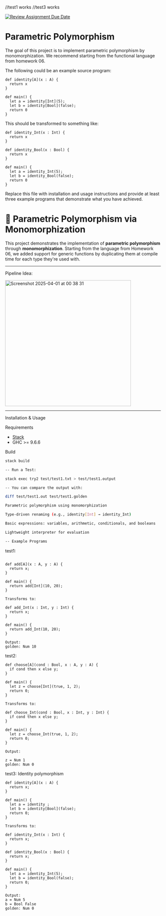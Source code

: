 //test1 works 
//test3 works

[![Review Assignment Due Date](https://classroom.github.com/assets/deadline-readme-button-22041afd0340ce965d47ae6ef1cefeee28c7c493a6346c4f15d667ab976d596c.svg)](https://classroom.github.com/a/sPguvZJ5)
# Parametric Polymorphism

The goal of this project is to implement parametric polymorphism by
monomorphization. We recommend starting from the functional language from
homework 06.

The following could be an example source program:

```
def identity[A](x : A) {
  return x
}

def main() {
  let a = identity[Int](5);
  let b = identity[Bool](false);
  return 0
}
```

This should be transformed to something like:

```
def identity_Int(x : Int) {
  return x
}

def identity_Bool(x : Bool) {
  return x
}

def main() {
  let a = identity_Int(5);
  let b = identity_Bool(false);
  return 0
}
```

Replace this file with installation and usage instructions and provide at least
three example programs that demonstrate what you have achieved.


# 🔁 Parametric Polymorphism via Monomorphization

This project demonstrates the implementation of **parametric polymorphism** through **monomorphization**. Starting from the language from Homework 06, we added support for generic functions by duplicating them at compile time for each type they're used with.

---
Pipeline Idea:


<img width="407" alt="Screenshot 2025-04-01 at 00 38 31" src="https://github.com/user-attachments/assets/fa017cb2-f253-4f9f-9b28-5bd192d86b31" />


---

Installation & Usage

Requirements

- [Stack](https://docs.haskellstack.org/en/stable/README/)
- GHC >= 9.6.6

Build

```bash
stack build

-- Run a Test:

stack exec try2 test/test1.txt > test/test1.output

-- You can compare the output with:

diff test/test1.out test/test1.golden

Parametric polymorphism using monomorphization

Type-driven renaming (e.g., identity[Int] → identity_Int)

Basic expressions: variables, arithmetic, conditionals, and booleans

Lightweight interpreter for evaluation

-- Example Programs
```
test1: 
```

def add[A](x : A, y : A) {
  return x;
}

def main() {
  return add[Int](10, 20);
}

Transforms to:

def add_Int(x : Int, y : Int) {
  return x;
}

def main() {
  return add_Int(10, 20);
}

Output:
golden: Num 10
```
test2:
```
def choose[A](cond : Bool, x : A, y : A) {
  if cond then x else y;
}

def main() {
  let z = choose[Int](true, 1, 2);
  return 0;
}

Transforms to:

def choose_Int(cond : Bool, x : Int, y : Int) {
  if cond then x else y;
}

def main() {
  let z = choose_Int(true, 1, 2);
  return 0;
}

Output:

z = Num 1
golden: Num 0

```
test3: Identity polymorphism
```
def identity[A](x : A) {
  return x;
}

def main() {
  let a = identity ;
  let b = identity[Bool](false);
  return 0;
}

Transforms to:

def identity_Int(x : Int) {
  return x;
}

def identity_Bool(x : Bool) {
  return x;
}

def main() {
  let a = identity_Int(5);
  let b = identity_Bool(false);
  return 0;
}

Output:
a = Num 5
b = Bool False
golden: Num 0




